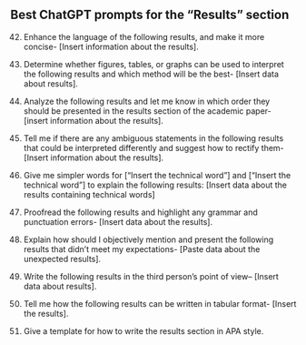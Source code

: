 ## Best ChatGPT prompts for the “Results” section 

42. Enhance the language of the following results, and make it more concise- [Insert information about the results]. 

43. Determine whether figures, tables, or graphs can be used to interpret the following results and which method will be the best-  [Insert data about results]. 

44. Analyze the following results and let me know in which order they should be presented in the results section of the academic paper- [insert information about the results]. 

45. Tell me if there are any ambiguous statements in the following results that could be interpreted differently and suggest how to rectify them- [Insert information about the results]. 

46. Give me simpler words for [“Insert the technical word”] and [“Insert the technical word”] to explain the following results: [Insert data about the results containing technical words] 

47. Proofread the following results and highlight any grammar and punctuation errors- [Insert data about the results]. 

48. Explain how should I objectively mention and present the following results that didn’t meet my expectations- [Paste data about the unexpected results]. 

49. Write the following results in the third person’s point of view– [Insert data about results]. 

50. Tell me how the following results can be written in tabular format- [Insert the results]. 

51. Give a template for how to write the results section in APA style. 
